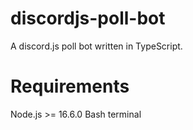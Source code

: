 # discordjs-poll-bot
A discord.js poll bot written in TypeScript. 

# Requirements
Node.js >= 16.6.0
Bash terminal
